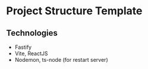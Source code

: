 # Project Structure Template

## Technologies

- Fastify
- Vite, ReactJS
- Nodemon, ts-node (for restart server)
